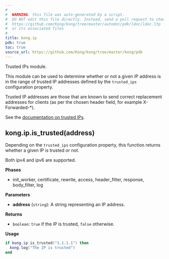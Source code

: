 ```yaml
---
#
#  WARNING: this file was auto-generated by a script.
#  DO NOT edit this file directly. Instead, send a pull request to change
#  https://github.com/Kong/kong/tree/master/autodoc/pdk/ldoc/ldoc.ltp
#  or its associated files
#
title: kong.ip
pdk: true
toc: true
source_url: https://github.com/Kong/kong/tree/master/kong/pdk
---
```


Trusted IPs module.

 This module can be used to determine whether or not a given IP address is
 in the range of trusted IP addresses defined by the `trusted_ips` configuration
 property.

 Trusted IP addresses are those that are known to send correct replacement
 addresses for clients (as per the chosen header field, for example
 X-Forwarded-*).

 See the [documentation on trusted IPs](https://docs.konghq.com/gateway/latest/reference/configuration/#trusted_ips).




## kong.ip.is_trusted(address)

Depending on the `trusted_ips` configuration property,
 this function returns whether a given IP is trusted or not.

 Both ipv4 and ipv6 are supported.


**Phases**

* init_worker, certificate, rewrite, access, header_filter, response, body_filter, log

**Parameters**

* **address** (`string`):  A string representing an IP address.

**Returns**

* `boolean`:  `true` if the IP is trusted, `false` otherwise.


**Usage**

``` lua
if kong.ip.is_trusted("1.1.1.1") then
  kong.log("The IP is trusted")
end
```
